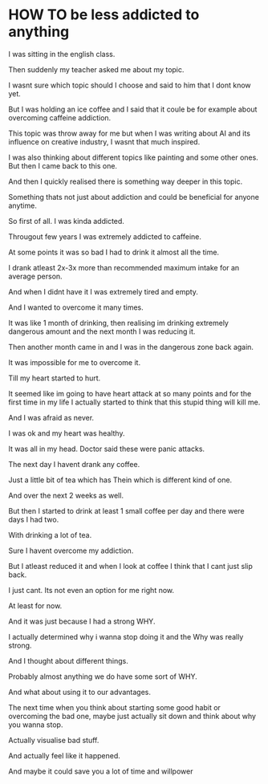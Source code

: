 # **HOW TO be less addicted to anything**

I was sitting in the english class.

Then suddenly my teacher asked me about my topic.

I wasnt sure which topic should I choose and said to him that I dont know yet.

But I was holding an ice coffee and I said that it coule be for example about overcoming caffeine addiction.

This topic was throw away for me but when I was writing about AI and its influence on creative industry, I wasnt that much inspired.

I was also thinking about different topics like painting and some other ones. But then I came back to this one.

And then I quickly realised there is something way deeper in this topic.

Something thats not just about addiction and could be beneficial for anyone anytime.

So first of all. I was kinda addicted.

Througout few years I was extremely addicted to caffeine.

At some points it was so bad I had to drink it almost all the time.

I drank atleast 2x-3x more than recommended maximum intake for an average person.

And when I didnt have it I was extremely tired and empty.

And I wanted to overcome it many times.

It was like 1 month of drinking, then realising im drinking extremely dangerous amount and the next month I was reducing it.

Then another month came in and I was in the dangerous zone back again.

It was impossible for me to overcome it.

Till my heart started to hurt.

It seemed like im going to have heart attack at so many points and for the first time in my life I actually started to think that this stupid thing will kill me.

And I was afraid as never.

I was ok and my heart was healthy.

It was all in my head. Doctor said these were panic attacks.

The next day I havent drank any coffee.

Just a little bit of tea which has Thein which is different kind of one.

And over the next 2 weeks as well.

But then I started to drink at least 1 small coffee per day and there were days I had two.

With drinking a lot of tea.

Sure I havent overcome my addiction.

But I atleast reduced it and when I look at coffee I think that I cant just slip back.

I just cant. Its not even an option for me right now.

At least for now.

And it was just because I had a strong WHY.

I actually determined why i wanna stop doing it and the Why was really strong.

And I thought about different things.

Probably almost anything we do have some sort of WHY.

And what about using it to our advantages.

The next time when you think about starting some good habit or overcoming the bad one, maybe just actually sit down and think about why you wanna stop.

Actually visualise bad stuff.

And actually feel like it happened.

And maybe it could save you a lot of time and willpower
